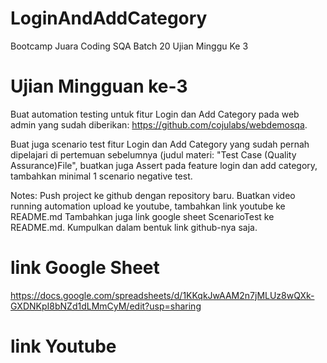 # LoginAndAddCategory
 Bootcamp Juara Coding SQA Batch 20 Ujian Minggu Ke 3

# Ujian Mingguan ke-3
Buat automation testing untuk fitur Login dan Add Category pada web admin yang sudah diberikan: https://github.com/cojulabs/webdemosqa.

Buat juga scenario test fitur Login dan Add Category yang sudah pernah dipelajari di pertemuan sebelumnya (judul materi: "Test Case (Quality Assurance)File", buatkan juga Assert pada feature login dan add category, tambahkan minimal 1 scenario negative test.

Notes: Push project ke github dengan repository baru. Buatkan video running automation upload ke youtube, tambahkan link youtube ke README.md Tambahkan juga link google sheet ScenarioTest ke README.md. Kumpulkan dalam bentuk link github-nya saja.

# link Google Sheet 
https://docs.google.com/spreadsheets/d/1KKqkJwAAM2n7jMLUz8wQXk-GXDNKpI8bNZd1dLMmCyM/edit?usp=sharing

# link Youtube
